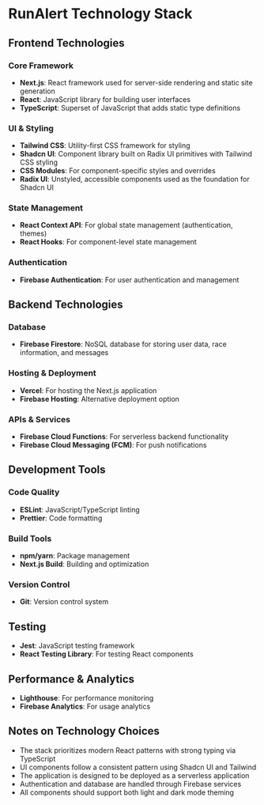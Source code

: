 # RunAlert Technology Stack

## Frontend Technologies

### Core Framework
- **Next.js**: React framework used for server-side rendering and static site generation
- **React**: JavaScript library for building user interfaces
- **TypeScript**: Superset of JavaScript that adds static type definitions

### UI & Styling
- **Tailwind CSS**: Utility-first CSS framework for styling
- **Shadcn UI**: Component library built on Radix UI primitives with Tailwind CSS styling
- **CSS Modules**: For component-specific styles and overrides
- **Radix UI**: Unstyled, accessible components used as the foundation for Shadcn UI

### State Management
- **React Context API**: For global state management (authentication, themes)
- **React Hooks**: For component-level state management

### Authentication
- **Firebase Authentication**: For user authentication and management

## Backend Technologies

### Database
- **Firebase Firestore**: NoSQL database for storing user data, race information, and messages

### Hosting & Deployment
- **Vercel**: For hosting the Next.js application
- **Firebase Hosting**: Alternative deployment option

### APIs & Services
- **Firebase Cloud Functions**: For serverless backend functionality
- **Firebase Cloud Messaging (FCM)**: For push notifications

## Development Tools

### Code Quality
- **ESLint**: JavaScript/TypeScript linting
- **Prettier**: Code formatting

### Build Tools
- **npm/yarn**: Package management
- **Next.js Build**: Building and optimization

### Version Control
- **Git**: Version control system

## Testing
- **Jest**: JavaScript testing framework
- **React Testing Library**: For testing React components

## Performance & Analytics
- **Lighthouse**: For performance monitoring
- **Firebase Analytics**: For usage analytics

## Notes on Technology Choices
- The stack prioritizes modern React patterns with strong typing via TypeScript
- UI components follow a consistent pattern using Shadcn UI and Tailwind
- The application is designed to be deployed as a serverless application
- Authentication and database are handled through Firebase services
- All components should support both light and dark mode theming

